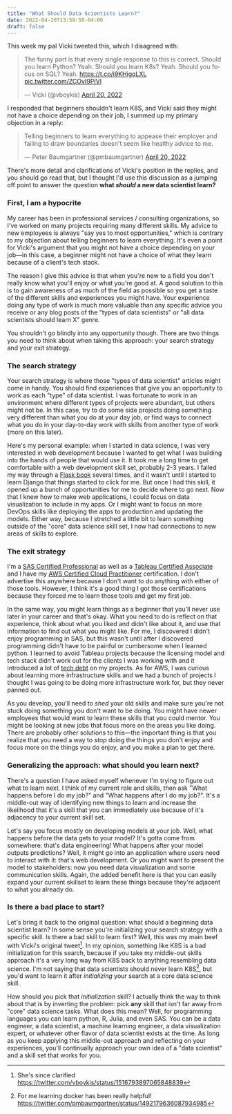 ```yaml
---
title: "What Should Data Scientists Learn?"
date: 2022-04-20T13:59:50-04:00
draft: false
---
```


This week my pal Vicki tweeted this, which I disagreed with:

<blockquote class="twitter-tweet"><p lang="en" dir="ltr">The funny part is that every single response to this is correct. Should you learn Python? Yeah. Should you learn K8s? Yeah. Should you focus on SQL? Yeah. <a href="https://t.co/i9KHigqLXL">https://t.co/i9KHigqLXL</a> <a href="https://t.co/ZCOvI9PIVI">pic.twitter.com/ZCOvI9PIVI</a></p>&mdash; Vicki (@vboykis) <a href="https://twitter.com/vboykis/status/1516747665861758979?ref_src=twsrc%5Etfw">April 20, 2022</a></blockquote> <script async src="https://platform.twitter.com/widgets.js" charset="utf-8"></script> 

I responded that beginners shouldn't learn K8S, and Vicki said they might not have a choice depending on their job, I summed up my primary objection in a reply:

<blockquote class="twitter-tweet"><p lang="en" dir="ltr">Telling beginners to learn everything to appease their employer and failing to draw boundaries doesn&#39;t seem like healthy advice to me.</p>&mdash; Peter Baumgartner (@pmbaumgartner) <a href="https://twitter.com/pmbaumgartner/status/1516796134383095808?ref_src=twsrc%5Etfw">April 20, 2022</a></blockquote> <script async src="https://platform.twitter.com/widgets.js" charset="utf-8"></script> 

There's more detail and clarifications of Vicki's position in the replies, and you should go read that, but I thought I'd use this discussion as a jumping off point to answer the question **what _should_ a new data scientist learn?**

### First, I am a hypocrite

My career has been in professional services / consulting organizations, so I've worked on many projects requiring many different skills. My advice to new employees is always "say yes to most opportunities," which is contrary to my objection about telling beginners to learn everything. It's even a point for Vicki's argument that you might not have a choice depending on your job—in this case, a beginner might not have a choice of what they learn because of a client's tech stack.

The reason I give this advice is that when you're new to a field you don't really know what you'll enjoy or what you're good at. A good solution to this is to gain awareness of as much of the field as possible so you get a taste of the different skills and experiences you might have. Your experience doing any type of work is much more valuable than any specific advice you receive or any blog posts of the "types of data scientists" or "all data scientists should learn X" genre.

You shouldn't go blindly into any opportunity though. There are two things you need to think about when taking this approach: your search strategy and your exit strategy.

### The search strategy

Your search strategy is where those "types of data scientist" articles might come in handy. You should find experiences that give you an opportunity to work as each "type" of data scientist. I was fortunate to work in an environment where different types of projects were abundant, but others might not be. In this case, try to do some side projects doing something very different than what you do at your day job, or find ways to connect what you do in your day-to-day work with skills from another type of work (more on this later).

Here's my personal example: when I started in data science, I was very interested in web development because I wanted to get what I was building into the hands of people that would use it. It took me a long time to get comfortable with a web development skill set, probably 2-3 years. I failed my way through a [Flask book](https://blog.miguelgrinberg.com/post/the-flask-mega-tutorial-part-i-hello-world) several times, and it wasn't until I started to learn Django that things started to click for me. But once I had this skill, it opened up a bunch of opportunities for me to decide where to go next. Now that I knew how to make web applications, I could focus on data visualization to include in my apps. Or I might want to focus on more DevOps skills like deploying the apps to production and updating the models. Either way, because I stretched a little bit to learn something outside of the "core" data science skill set, I now had connections to new areas of skills to explore.

### The exit strategy

I'm a [SAS Certified Professional](https://www.sas.com/en_us/certification.html#programming) as well as a [Tableau Certified Associate](https://www.tableau.com/learn/certification) and I have my [AWS Certified Cloud Practitioner](https://aws.amazon.com/certification/certified-cloud-practitioner/) certification. I don't advertise this anywhere because I don't want to do anything with either of those tools. However, I think it's a good thing I got those certifications because they forced me to learn those tools and get my first job.

In the same way, you might learn things as a beginner that you'll never use later in your career and that's okay. What you need to do is reflect on that experience, think about what you liked and didn't like about it, and use that information to find out what you might like. For me, I discovered I didn't enjoy programming in SAS, but this wasn't until after I discovered programming didn't have to be painful or cumbersome when I learned python. I learned to avoid Tableau projects because the licensing model and tech stack didn't work out for the clients I was working with and it introduced a lot of [tech debt](https://www.peterbaumgartner.com/blog/tableau-as-sneaky-technical-data-debt/) on my projects. As for AWS, I was curious about learning more infrastructure skills and we had a bunch of projects I thought I was going to be doing more infrastructure work for, but they never panned out.

As you develop, you'll need to _shed_ your old skills and make sure you're not stuck doing something you don't want to be doing. You might have newer employees that would want to learn these skills that you could mentor. You might be looking at new jobs that focus more on the areas you like doing. There are probably other solutions to this—the important thing is that you realize that you need a way to *stop* doing the things you don't enjoy and focus more on the things you do enjoy, and you make a plan to get there.

### Generalizing the approach: what should you learn next?

There's a question I have asked myself whenever I'm trying to figure out what to learn next. I think of my current role and skills, then ask "What happens before I do my job?" and "What happens after I do my job?". It's a middle-out way of identifying new things to learn and increase the likelihood that it's a skill that you can immediately use because of it's adjacency to your current skill set.

Let's say you focus mostly on developing models at your job. Well, what happens before the data gets to your model? It's gotta come from somewhere: that's data engineering! What happens after your model outputs predictions? Well, it might go into an application where users need to interact with it: that's web development. Or you might want to present the model to stakeholders: now you need data visualization and some communication skills. Again, the added benefit here is that you can easily expand your current skillset to learn these things because they're adjacent to what you already do.

### Is there a bad place to start?

Let's bring it back to the original question: what should a beginning data scientist learn? In some sense you're initializing your search strategy with a specific skill. Is there a bad skill to learn first? Well, this was my main beef with Vicki's original tweet[^1]. In my opinion, something like K8S is a bad initialization for this search, because if you take my middle-out skills approach it's a very long way from K8S back to anything resembling data science. I'm not saying that data scientists should never learn K8S[^2], but you'd want to learn it after _initializing_ your search at a core data science skill.

How should you pick that *initialization* skill? I actually think the way to think about that is by inverting the problem: pick **any** skill that isn't far away from "core" data science tasks. What does this mean? Well, for programming languages you can learn python, R, Julia, and even SAS. You can be a data engineer, a data scientist, a machine learning engineer, a data visualization expert, or whatever other flavor of data scientist exists at the time. As long as you keep applying this middle-out approach and reflecting on your experiences, you'll continually approach your own idea of a "data scientist" and a skill set that works for you.


  [^1]: She's since clarified https://twitter.com/vboykis/status/1516793897065848839
  [^2]: For me learning docker has been really helpful! https://twitter.com/pmbaumgartner/status/1492179636087934985